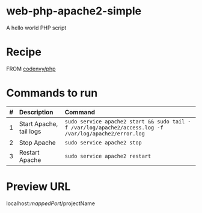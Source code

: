 # web-php-apache2-simple
A hello world PHP script

# Recipe

FROM [codenvy/php](https://hub.docker.com/r/codenvy/php/)

# Commands to run

| #       | Description           | Command  |
| :------------- |:-------------| :-----|
| 1      | Start Apache, tail logs | `sudo service apache2 start && sudo tail -f /var/log/apache2/access.log -f /var/log/apache2/error.log` |
| 2      | Stop Apache      |   `sudo service apache2 stop` |
| 3 | Restart Apache      |    `sudo service apache2 restart` |

# Preview URL

localhost:$mappedPort/$projectName

